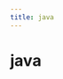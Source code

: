 ```yaml
---
title: java
---
```


<!-- @import "[TOC]" {cmd="toc" depthFrom=1 depthTo=6 orderedList=false} -->

# java
